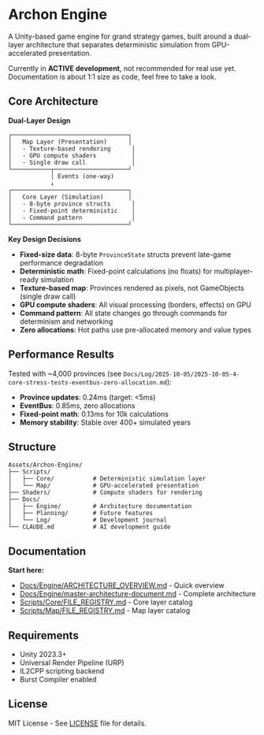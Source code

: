 # Archon Engine

A Unity-based game engine for grand strategy games, built around a dual-layer architecture that separates deterministic simulation from GPU-accelerated presentation.

Currently in **ACTIVE development**, not recommended for real use yet. Documentation is about 1:1 size as code, feel free to take a look.

## Core Architecture

**Dual-Layer Design**
```
┌─────────────────────────────────┐
│   Map Layer (Presentation)      │
│   - Texture-based rendering      │
│   - GPU compute shaders          │
│   - Single draw call             │
└───────────┬─────────────────────┘
            │ Events (one-way)
            ↓
┌─────────────────────────────────┐
│   Core Layer (Simulation)       │
│   - 8-byte province structs      │
│   - Fixed-point deterministic    │
│   - Command pattern              │
└─────────────────────────────────┘
```

**Key Design Decisions**
- **Fixed-size data**: 8-byte `ProvinceState` structs prevent late-game performance degradation
- **Deterministic math**: Fixed-point calculations (no floats) for multiplayer-ready simulation
- **Texture-based map**: Provinces rendered as pixels, not GameObjects (single draw call)
- **GPU compute shaders**: All visual processing (borders, effects) on GPU
- **Command pattern**: All state changes go through commands for determinism and networking
- **Zero allocations**: Hot paths use pre-allocated memory and value types

## Performance Results

Tested with ~4,000 provinces (see `Docs/Log/2025-10-05/2025-10-05-4-core-stress-tests-eventbus-zero-allocation.md`):
- **Province updates**: 0.24ms (target: <5ms)
- **EventBus**: 0.85ms, zero allocations
- **Fixed-point math**: 0.13ms for 10k calculations
- **Memory stability**: Stable over 400+ simulated years

## Structure

```
Assets/Archon-Engine/
├── Scripts/
│   ├── Core/           # Deterministic simulation layer
│   └── Map/            # GPU-accelerated presentation
├── Shaders/            # Compute shaders for rendering
├── Docs/
│   ├── Engine/         # Architecture documentation
│   ├── Planning/       # Future features
│   └── Log/            # Development journal
└── CLAUDE.md           # AI development guide
```

## Documentation

**Start here:**
- [Docs/Engine/ARCHITECTURE_OVERVIEW.md](Docs/Engine/ARCHITECTURE_OVERVIEW.md) - Quick overview
- [Docs/Engine/master-architecture-document.md](Docs/Engine/master-architecture-document.md) - Complete architecture
- [Scripts/Core/FILE_REGISTRY.md](Scripts/Core/FILE_REGISTRY.md) - Core layer catalog
- [Scripts/Map/FILE_REGISTRY.md](Scripts/Map/FILE_REGISTRY.md) - Map layer catalog

## Requirements

- Unity 2023.3+
- Universal Render Pipeline (URP)
- IL2CPP scripting backend
- Burst Compiler enabled

## License

MIT License - See [LICENSE](LICENSE) file for details.
